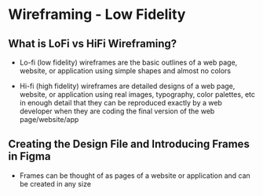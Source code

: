 # Wireframing - Low Fidelity

## What is LoFi vs HiFi Wireframing?

- Lo-fi (low fidelity) wireframes are the basic outlines of a web page, website, or application using simple shapes and almost no colors

- Hi-fi (high fidelity) wireframes are detailed designs of a web page, website, or application using real images, typography, color palettes, etc in enough detail that they can be reproduced exactly by a web developer when they are coding the final version of the web page/website/app

## Creating the Design File and Introducing Frames in Figma

- Frames can be thought of as pages of a website or application and can be created in any size

